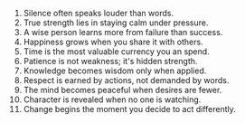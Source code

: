 1. Silence often speaks louder than words.
2. True strength lies in staying calm under pressure.
3. A wise person learns more from failure than success.
4. Happiness grows when you share it with others.
5. Time is the most valuable currency you an spend.
6. Patience is not weakness; it's hidden strength.
7. Knowledge becomes wisdom only when applied.
8. Respect is earned by actions, not demanded by words.
9. The mind becomes peaceful when desires are fewer.
10. Character is revealed when no one is watching.
11. Change begins the moment you decide to act differently.